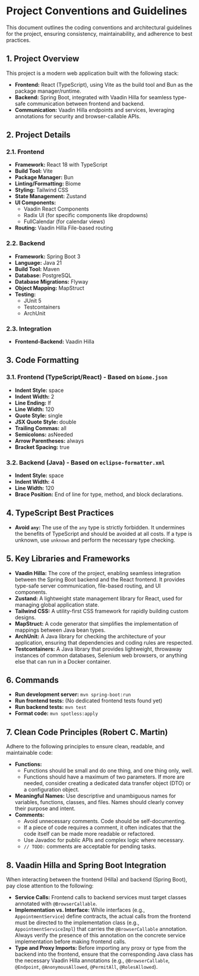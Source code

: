 # Project Conventions and Guidelines

This document outlines the coding conventions and architectural guidelines for the project, ensuring consistency, maintainability, and adherence to best practices.

## 1. Project Overview

This project is a modern web application built with the following stack:

- **Frontend:** React (TypeScript), using Vite as the build tool and Bun as the package manager/runtime.
- **Backend:** Spring Boot, integrated with Vaadin Hilla for seamless type-safe communication between frontend and backend.
- **Communication:** Vaadin Hilla endpoints and services, leveraging annotations for security and browser-callable APIs.

## 2. Project Details

### 2.1. Frontend
- **Framework:** React 18 with TypeScript
- **Build Tool:** Vite
- **Package Manager:** Bun
- **Linting/Formatting:** Biome
- **Styling:** Tailwind CSS
- **State Management:** Zustand
- **UI Components:**
    - Vaadin React Components
    - Radix UI (for specific components like dropdowns)
    - FullCalendar (for calendar views)
- **Routing:** Vaadin Hilla File-based routing

### 2.2. Backend
- **Framework:** Spring Boot 3
- **Language:** Java 21
- **Build Tool:** Maven
- **Database:** PostgreSQL
- **Database Migrations:** Flyway
- **Object Mapping:** MapStruct
- **Testing:**
    - JUnit 5
    - Testcontainers
    - ArchUnit

### 2.3. Integration
- **Frontend-Backend:** Vaadin Hilla

## 3. Code Formatting

### 3.1. Frontend (TypeScript/React) - Based on `biome.json`

- **Indent Style:** space
- **Indent Width:** 2
- **Line Ending:** lf
- **Line Width:** 120
- **Quote Style:** single
- **JSX Quote Style:** double
- **Trailing Commas:** all
- **Semicolons:** asNeeded
- **Arrow Parentheses:** always
- **Bracket Spacing:** true

### 3.2. Backend (Java) - Based on `eclipse-formatter.xml`

- **Indent Style:** space
- **Indent Width:** 4
- **Line Width:** 120
- **Brace Position:** End of line for type, method, and block declarations.

## 4. TypeScript Best Practices

- **Avoid `any`:** The use of the `any` type is strictly forbidden. It undermines the benefits of TypeScript and should be avoided at all costs. If a type is unknown, use `unknown` and perform the necessary type checking.

## 5. Key Libraries and Frameworks

- **Vaadin Hilla:** The core of the project, enabling seamless integration between the Spring Boot backend and the React frontend. It provides type-safe server communication, file-based routing, and UI components.
- **Zustand:** A lightweight state management library for React, used for managing global application state.
- **Tailwind CSS:** A utility-first CSS framework for rapidly building custom designs.
- **MapStruct:** A code generator that simplifies the implementation of mappings between Java bean types.
- **ArchUnit:** A Java library for checking the architecture of your application, ensuring that dependencies and coding rules are respected.
- **Testcontainers:** A Java library that provides lightweight, throwaway instances of common databases, Selenium web browsers, or anything else that can run in a Docker container.

## 6. Commands

- **Run development server:** `mvn spring-boot:run`
- **Run frontend tests:** (No dedicated frontend tests found yet)
- **Run backend tests:** `mvn test`
- **Format code:** `mvn spotless:apply`

## 7. Clean Code Principles (Robert C. Martin)

Adhere to the following principles to ensure clean, readable, and maintainable code:

- **Functions:**
  - Functions should be small and do one thing, and one thing only, well.
  - Functions should have a maximum of two parameters. If more are needed, consider creating a dedicated data transfer object (DTO) or a configuration object.
- **Meaningful Names:** Use descriptive and unambiguous names for variables, functions, classes, and files. Names should clearly convey their purpose and intent.
- **Comments:**
  - Avoid unnecessary comments. Code should be self-documenting.
  - If a piece of code requires a comment, it often indicates that the code itself can be made more readable or refactored.
  - Use Javadoc for public APIs and complex logic where necessary.
  - `// TODO:` comments are acceptable for pending tasks.

## 8. Vaadin Hilla and Spring Boot Integration

When interacting between the frontend (Hilla) and backend (Spring Boot), pay close attention to the following:

- **Service Calls:** Frontend calls to backend services must target classes annotated with `@BrowserCallable`.
- **Implementation vs. Interface:** While interfaces (e.g., `AppointmentService`) define contracts, the actual calls from the frontend must be directed to the implementation class (e.g., `AppointmentServiceImpl`) that carries the `@BrowserCallable` annotation. Always verify the presence of this annotation on the concrete service implementation before making frontend calls.
- **Type and Proxy Imports:** Before importing any proxy or type from the backend into the frontend, ensure that the corresponding Java class has the necessary Vaadin Hilla annotations (e.g., `@BrowserCallable`, `@Endpoint`, `@AnonymousAllowed`, `@PermitAll`, `@RolesAllowed`).

